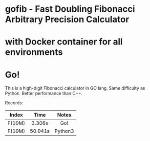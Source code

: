 # gofib - Fast Doubling Fibonacci Arbitrary Precision Calculator

# with Docker container for all environments
# Go!

This is a high-digit Fibonacci calculator in GO lang.  Same difficulty as Python.  Better performance than C++.

Records:

| Index | Time | Notes |
| :---: | :---: | :---: |
| F(10M) | 3.306s | Go! |
| F(10M) | 50.041s | Python3 |


